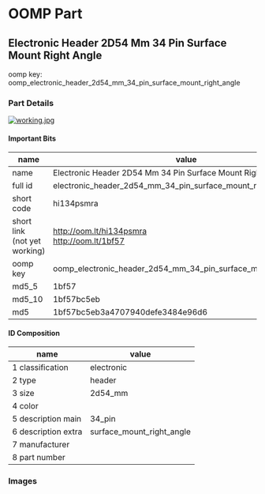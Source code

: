 # OOMP Part  
## Electronic Header 2D54 Mm 34 Pin Surface Mount Right Angle  
  
oomp key: oomp_electronic_header_2d54_mm_34_pin_surface_mount_right_angle  
  
### Part Details  
  
[![working.jpg](working_600.jpg)](working.jpg)  
  
#### Important Bits  
| name | value | 
| --- | --- | 
| name | Electronic Header 2D54 Mm 34 Pin Surface Mount Right Angle | 
| full id | electronic_header_2d54_mm_34_pin_surface_mount_right_angle | 
| short code | hi134psmra | 
| short link<br>(not yet working) | http://oom.lt/hi134psmra<br>http://oom.lt/1bf57 | 
| oomp key | oomp_electronic_header_2d54_mm_34_pin_surface_mount_right_angle | 
| md5_5 | 1bf57 | 
| md5_10 | 1bf57bc5eb | 
| md5 | 1bf57bc5eb3a4707940defe3484e96d6 | 
#### ID Composition  
| name | value | 
| --- | --- | 
| 1 classification | electronic | 
| 2 type | header | 
| 3 size | 2d54_mm | 
| 4 color |  | 
| 5 description main | 34_pin | 
| 6 description extra | surface_mount_right_angle | 
| 7 manufacturer |  | 
| 8 part number |  | 
### Images  
